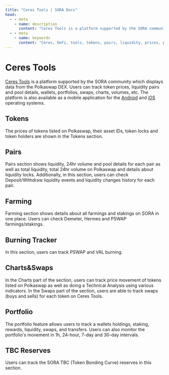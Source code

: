 ```yaml
---
title: "Ceres Tools | SORA Docs"
head:
  - - meta
    - name: description
      content: "Ceres Tools is a platform supported by the SORA community which displays data from the Polkaswap DEX."
  - - meta
    - name: keywords
      content: "Ceres, DeFi, tools, tokens, pairs, liquidity, prices, portfolio, swaps, charts, Polkaswap, SORA network"
---
```


# Ceres Tools

[Ceres Tools](https://tools.cerestoken.io) is a platform supported by the SORA community which displays data from the Polkaswap DEX. 
Users can track token prices, liquidity pairs and pool details, wallets, portfolios, swaps, charts, volumes, etc. 
The platform is also available as a mobile application for the [Android](https://play.google.com/store/apps/details?id=io.cerestoken.tools) and [iOS](https://apps.apple.com/gb/app/ceres-tools/id1590032285) operating systems.


## Tokens

The prices of tokens listed on Polkaswap, their asset IDs, token locks and token holders are shown in the Tokens section.

## Pairs

Pairs section shows liquidity, 24hr volume and pool details for each pair as
well as total liquidity, total 24hr volume on Polkaswap and details about liquidity locks.
Additionally, in this section, users can check Deposit/Withdraw liquidity events and liquidity changes history for each pair.

## Farming

Farming section shows details about all farmings and stakings on SORA in one place. Users can check Demeter, Hermes and PSWAP farmings/stakings.

## Burning Tracker

In this section, users can track PSWAP and VAL burning.

## Charts&Swaps

In the Charts part of the section, users can track price movement of tokens
listed on Polkaswap as well as doing a Technical Analysis using various
indicators. In the Swaps part of the section, users are able to track swaps
(buys and sells) for each token on Ceres Tools.

## Portfolio

The portfolio feature allows users to track a wallets
holdings, staking, rewards, liquidity, swaps, and transfers. Users can also
monitor the portfolio's movement in 1h, 24-hour, 7-day and
30-day intervals.

## TBC Reserves

Users can track the SORA TBC (Token Bonding Curve) reserves in this section.
